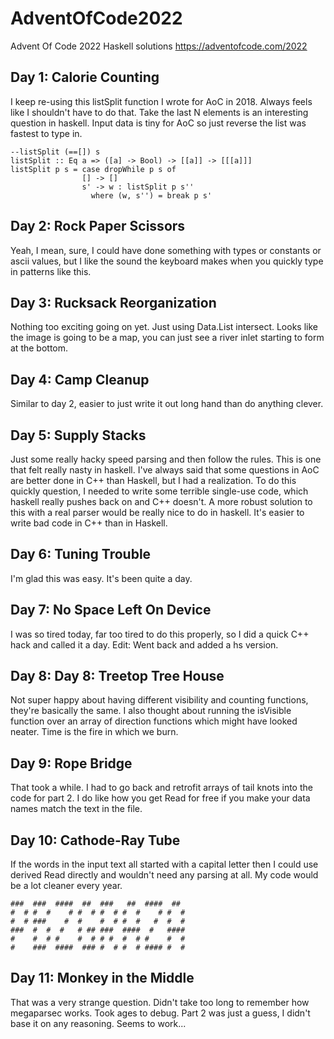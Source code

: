 # AdventOfCode2022
Advent Of Code 2022 Haskell solutions
https://adventofcode.com/2022


## Day 1: Calorie Counting
I keep re-using this listSplit function I wrote for AoC in 2018. Always feels like I shouldn't have to do that.
Take the last N elements is an interesting question in haskell. Input data is tiny for AoC so just reverse the list was fastest to type in.
```
--listSplit (==[]) s
listSplit :: Eq a => ([a] -> Bool) -> [[a]] -> [[[a]]]
listSplit p s = case dropWhile p s of
                [] -> []
                s' -> w : listSplit p s''
                  where (w, s'') = break p s'
```

## Day 2: Rock Paper Scissors
Yeah, I mean, sure, I could have done something with types or constants or ascii values, but I like the sound the keyboard makes when you quickly type in patterns like this.

## Day 3: Rucksack Reorganization
Nothing too exciting going on yet. Just using Data.List intersect. Looks like the image is going to be a map, you can just see a river inlet starting to form at the bottom.

## Day 4: Camp Cleanup
Similar to day 2, easier to just write it out long hand than do anything clever.

## Day 5: Supply Stacks
Just some really hacky speed parsing and then follow the rules. This is one that felt really nasty in haskell. I've always said that some questions in AoC are better done in C++ than Haskell, but I had a realization. To do this quickly question, I needed to write some terrible single-use code, which haskell really pushes back on and C++ doesn't. A more robust solution to this with a real parser would be really nice to do in haskell. It's easier to write bad code in C++ than in Haskell.

## Day 6: Tuning Trouble
I'm glad this was easy. It's been quite a day.

## Day 7: No Space Left On Device
I was so tired today, far too tired to do this properly, so I did a quick C++ hack and called it a day. Edit: Went back and added a hs version.

## Day 8: Day 8: Treetop Tree House
Not super happy about having different visibility and counting functions, they're basically the same. I also thought about running the isVisible function over an array of direction functions which might have looked neater. Time is the fire in which we burn.

## Day 9: Rope Bridge
That took a while. I had to go back and retrofit arrays of tail knots into the code for part 2. I do like how you get Read for free if you make your data names match the text in the file.

## Day 10: Cathode-Ray Tube
If the words in the input text all started with a capital letter then I could use derived Read directly and wouldn't need any parsing at all. My code would be a lot cleaner every year.
```
###  ###  ####  ##  ###   ##  ####  ##  
#  # #  #    # #  # #  # #  #    # #  # 
#  # ###    #  #    #  # #  #   #  #  # 
###  #  #  #   # ## ###  ####  #   #### 
#    #  # #    #  # # #  #  # #    #  # 
#    ###  ####  ### #  # #  # #### #  # 
```

## Day 11: Monkey in the Middle
That was a very strange question. Didn't take too long to remember how megaparsec works. Took ages to debug. Part 2 was just a guess, I didn't base it on any reasoning. Seems to work...
